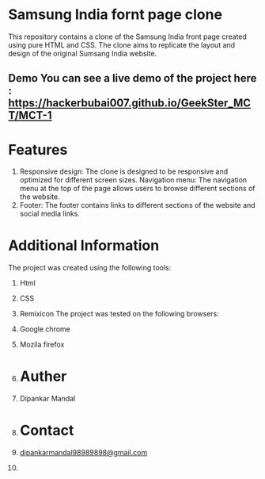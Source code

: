 # Samsung India fornt page clone

This repository contains a clone of the Samsung India front page created using pure HTML and CSS. The clone aims to replicate the layout and design of the original Sumsang India website.

## Demo You can see a live demo of the project here : https://hackerbubai007.github.io/GeekSter_MCT/MCT-1

# Features
1. Responsive design: The clone is designed to be responsive and optimized for different screen sizes. Navigation menu: The navigation menu at the top of the page allows users to browse different sections of the website.
2. Footer: The footer contains links to different sections of the website and social media links.

# Additional Information
The project was created using the following tools:
1. Html
2. CSS
3. Remixicon
The project was tested on the following browsers:
1. Google chrome
2. Mozila firefox

3. # Auther
4. Dipankar Mandal

5. # Contact
6. dipankarmandal98989898@gmail.com
7. 
